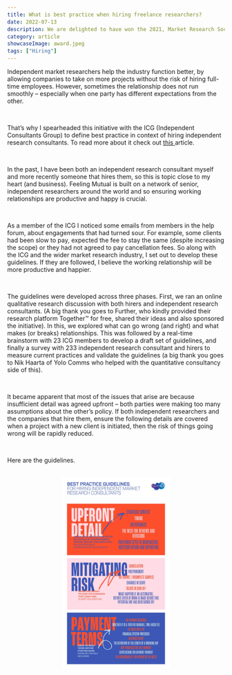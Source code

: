 ```yaml
---
title: What is best practice when hiring freelance researchers?
date: 2022-07-13
description: We are delighted to have won the 2021, Market Research Society (MRS) independent consultancy award
category: article
showcaseImage: award.jpeg
tags: ["Hiring"]
---
```


Independent market researchers help the industry function better, by allowing companies to take on more projects without the risk of hiring full-time employees. However, sometimes the relationship does not run smoothly – especially when one party has different expectations from the other.

<br/>

That’s why I spearheaded this initiative with the ICG (Independent Consultants Group) to define best practice in context of hiring independent research consultants. To read more about it check out [this ](https://theicg.co.uk/best-practice/)article.

<br/>

In the past, I have been both an independent research consultant myself and more recently someone that hires them, so this is topic close to my heart (and business). Feeling Mutual is built on a network of senior, independent researchers around the world and so ensuring working relationships are productive and happy is crucial.

<br/>

As a member of the ICG I noticed some emails from members in the help forum, about engagements that had turned sour. For example, some clients had been slow to pay, expected the fee to stay the same (despite increasing the scope) or they had not agreed to pay cancellation fees.  So along with the ICG and the wider market research industry, I set out to develop these guidelines. If they are followed, I believe the working relationship will be more productive and happier.

<br/>

The guidelines were developed across three phases. First, we ran an online qualitative research discussion with both hirers and independent research consultants. (A big thank you goes to Further, who kindly provided their research platform Together™ for free, shared their ideas and also sponsored the initiative).  In this, we explored what can go wrong (and right) and what makes (or breaks) relationships. This was followed by a real-time brainstorm with 23 ICG members to develop a draft set of guidelines, and finally a survey with 233 independent research consultant and hirers to measure current practices and validate the guidelines (a big thank you goes to Nik Haarta of Yolo Comms who helped with the quantitative consultancy side of this).

<br/>

It became apparent that most of the issues that arise are because insufficient detail was agreed upfront – both parties were making too many assumptions about the other’s policy.  If both independent researchers and the companies that hire them, ensure the following details are covered when a project with a new client is initiated, then the risk of things going wrong will be rapidly reduced.

<br/>

Here are the guidelines. 

<br/>
<div align="center">

<img src="./guidelines.jpeg" alt="Champions league banner" style="width: 250px;"/>

<br/>

</div>